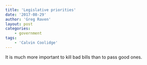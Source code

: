 ```yaml
---
title: 'Legislative priorities'
date: '2017-08-29'
author: 'Greg Raven'
layout: post
categories:
    - government
tags:
    - 'Calvin Coolidge'
---
```


It is much more important to kill bad bills than to pass good ones.